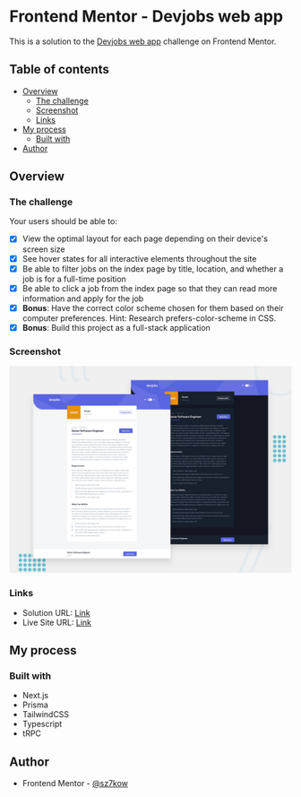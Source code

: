 # Frontend Mentor - Devjobs web app

This is a solution to the [Devjobs web app](https://www.frontendmentor.io/challenges/devjobs-web-app-HuvC_LP4l) challenge on Frontend Mentor.

## Table of contents

- [Overview](#overview)
  - [The challenge](#the-challenge)
  - [Screenshot](#screenshot)
  - [Links](#links)
- [My process](#my-process)
  - [Built with](#built-with)
- [Author](#author)

## Overview

### The challenge

Your users should be able to:

- [x] View the optimal layout for each page depending on their device's screen size
- [x] See hover states for all interactive elements throughout the site
- [x] Be able to filter jobs on the index page by title, location, and whether a job is for a full-time position
- [x] Be able to click a job from the index page so that they can read more information and apply for the job
- [x] **Bonus**: Have the correct color scheme chosen for them based on their computer preferences. Hint: Research prefers-color-scheme in CSS.
- [x] **Bonus**: Build this project as a full-stack application

### Screenshot

![](./screenshots/screenshot-devjobs-web-app.jpg)

### Links

- Solution URL: [Link]()
- Live Site URL: [Link](https://devjobs-web-app.sz7kow.com/)

## My process

### Built with

- Next.js
- Prisma
- TailwindCSS
- Typescript
- tRPC

## Author

- Frontend Mentor - [@sz7kow](https://www.frontendmentor.io/profile/sz7kow)
